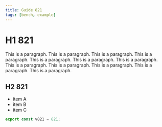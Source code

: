 ```yaml
---
title: Guide 821
tags: [bench, example]
---
```


# H1 821

This is a paragraph. This is a paragraph. This is a paragraph. This is a paragraph. This is a paragraph. This is a paragraph. This is a paragraph. This is a paragraph. This is a paragraph. This is a paragraph. This is a paragraph. This is a paragraph. 

## H2 821

- item A
- item B
- item C

```ts
export const v821 = 821;
```